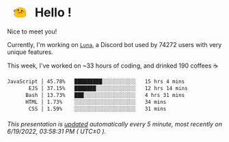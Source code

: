 <h1>   <img src="./spoinky.gif" style="vertical-align:middle;" width="30px">   Hello ! </h1>

Nice to meet you!

Currently, I'm working on <a href='https://github.com/Asgarrrr/Luna'>`Luna`</a>, a Discord bot used by 74272 users with very unique features.

This week, I've worked on ~33 hours of coding, and drinked 190 coffees ☕

```
JavaScript │ 45.78%   █████████░░░░░░░░░░░   15 hrs 4 mins
       EJS │ 37.15%   ███████░░░░░░░░░░░░░   12 hrs 14 mins
      Bash │ 13.73%   ███░░░░░░░░░░░░░░░░░   4 hrs 31 mins
      HTML │ 1.73%    ░░░░░░░░░░░░░░░░░░░░   34 mins
       CSS │ 1.59%    ░░░░░░░░░░░░░░░░░░░░   31 mins
```

###### This presentation is [updated](https://github.com/Asgarrrr) automatically every 5 minute, most recently on 6/19/2022, 03:58:31 PM ( UTC±0 ).